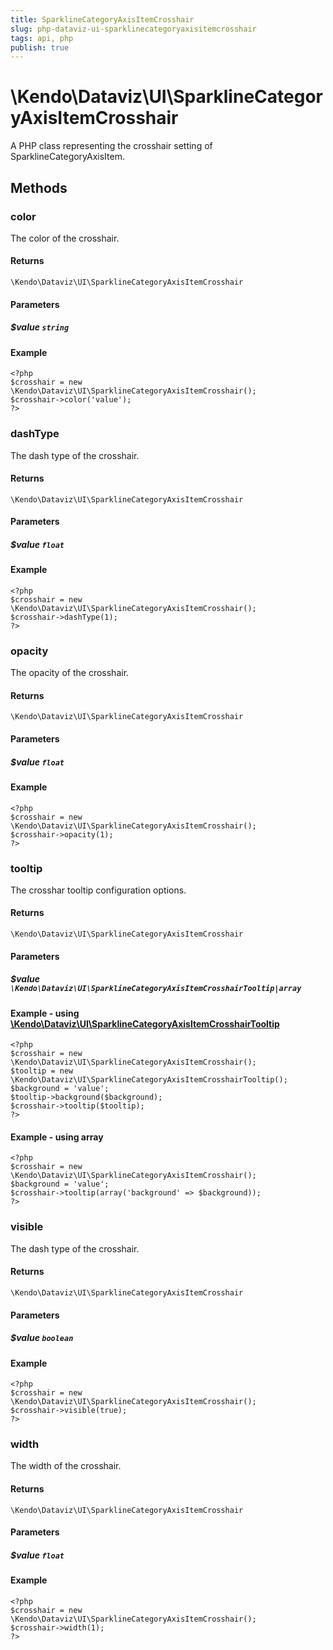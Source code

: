 ```yaml
---
title: SparklineCategoryAxisItemCrosshair
slug: php-dataviz-ui-sparklinecategoryaxisitemcrosshair
tags: api, php
publish: true
---
```


# \Kendo\Dataviz\UI\SparklineCategoryAxisItemCrosshair

A PHP class representing the crosshair setting of SparklineCategoryAxisItem.


## Methods

### color
The color of the crosshair.

#### Returns
`\Kendo\Dataviz\UI\SparklineCategoryAxisItemCrosshair`

#### Parameters

##### $value `string`



#### Example 
    <?php
    $crosshair = new \Kendo\Dataviz\UI\SparklineCategoryAxisItemCrosshair();
    $crosshair->color('value');
    ?>

### dashType
The dash type of the crosshair.

#### Returns
`\Kendo\Dataviz\UI\SparklineCategoryAxisItemCrosshair`

#### Parameters

##### $value `float`



#### Example 
    <?php
    $crosshair = new \Kendo\Dataviz\UI\SparklineCategoryAxisItemCrosshair();
    $crosshair->dashType(1);
    ?>

### opacity
The opacity of the crosshair.

#### Returns
`\Kendo\Dataviz\UI\SparklineCategoryAxisItemCrosshair`

#### Parameters

##### $value `float`



#### Example 
    <?php
    $crosshair = new \Kendo\Dataviz\UI\SparklineCategoryAxisItemCrosshair();
    $crosshair->opacity(1);
    ?>

### tooltip

The crosshar tooltip configuration options.

#### Returns
`\Kendo\Dataviz\UI\SparklineCategoryAxisItemCrosshair`

#### Parameters

##### $value `\Kendo\Dataviz\UI\SparklineCategoryAxisItemCrosshairTooltip|array`


#### Example - using [\Kendo\Dataviz\UI\SparklineCategoryAxisItemCrosshairTooltip](/kendo-ui/api/wrappers/php/Kendo/Dataviz/UI/SparklineCategoryAxisItemCrosshairTooltip)
    <?php
    $crosshair = new \Kendo\Dataviz\UI\SparklineCategoryAxisItemCrosshair();
    $tooltip = new \Kendo\Dataviz\UI\SparklineCategoryAxisItemCrosshairTooltip();
    $background = 'value';
    $tooltip->background($background);
    $crosshair->tooltip($tooltip);
    ?>

#### Example - using array

    <?php
    $crosshair = new \Kendo\Dataviz\UI\SparklineCategoryAxisItemCrosshair();
    $background = 'value';
    $crosshair->tooltip(array('background' => $background));
    ?>

### visible
The dash type of the crosshair.

#### Returns
`\Kendo\Dataviz\UI\SparklineCategoryAxisItemCrosshair`

#### Parameters

##### $value `boolean`



#### Example 
    <?php
    $crosshair = new \Kendo\Dataviz\UI\SparklineCategoryAxisItemCrosshair();
    $crosshair->visible(true);
    ?>

### width
The width of the crosshair.

#### Returns
`\Kendo\Dataviz\UI\SparklineCategoryAxisItemCrosshair`

#### Parameters

##### $value `float`



#### Example 
    <?php
    $crosshair = new \Kendo\Dataviz\UI\SparklineCategoryAxisItemCrosshair();
    $crosshair->width(1);
    ?>


